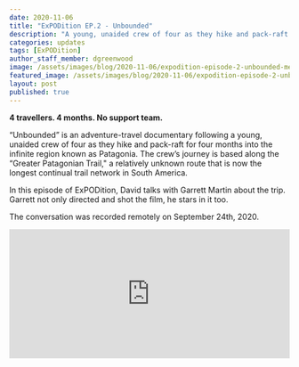 ```yaml
---
date: 2020-11-06
title: "ExPODition EP.2 - Unbounded"
description: "A young, unaided crew of four as they hike and pack-raft for four months into the infinite region known as Patagonia."
categories: updates
tags: [ExPODition]
author_staff_member: dgreenwood
image: /assets/images/blog/2020-11-06/expodition-episode-2-unbounded-meta.jpg
featured_image: /assets/images/blog/2020-11-06/expodition-episode-2-unbounded-sm.jpg
layout: post
published: true
---
```


**4 travellers. 4 months. No support team.**

“Unbounded” is an adventure-travel documentary following a young, unaided crew of four as they hike and pack-raft for four months into the infinite region known as Patagonia. The crew’s journey is based along the “Greater Patagonian Trail," a relatively unknown route that is now the longest continual trail network in South America.

In this episode of ExPODition, David talks with Garrett Martin about the trip. Garrett not only directed and shot the film, he stars in it too.

The conversation was recorded remotely on September 24th, 2020.

<iframe src="https://open.spotify.com/embed-podcast/episode/1Op70vXYOoummILxAZzeBG" width="100%" height="232" frameborder="0" allowtransparency="true" allow="encrypted-media"></iframe>